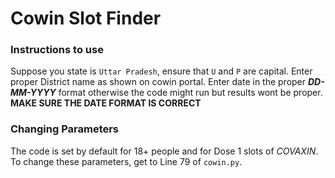 # Cowin Slot Finder

### Instructions to use

Suppose you state is `Uttar Pradesh`, ensure that `U` and `P` are capital.
Enter proper District name as shown on cowin portal.
Enter date in the proper **_DD-MM-YYYY_** format otherwise the code might run but results wont be proper.
**MAKE SURE THE DATE FORMAT IS CORRECT**


### Changing Parameters
The code is set by default for 18+ people and for Dose 1 slots of *COVAXIN*.
To change these parameters, get to Line 79 of `cowin.py`.


